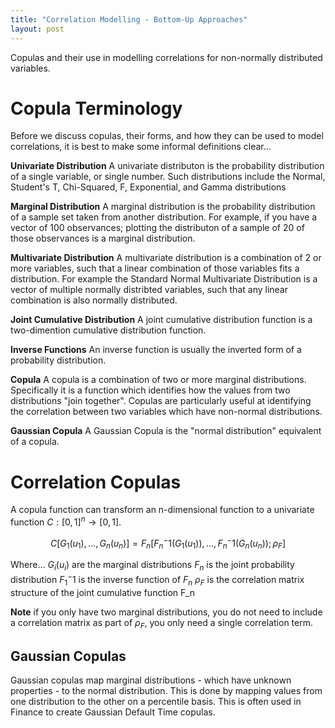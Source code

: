 ```yaml
---
title: "Correlation Modelling - Bottom-Up Approaches"
layout: post
---
```

Copulas and their use in modelling correlations for non-normally distributed variables. 

# Copula Terminology
Before we discuss copulas, their forms, and how they can be used to model correlations, it is best to make some informal definitions clear...

**Univariate Distribution**
A univariate distributon is the probability distribution of a single variable, or single number. Such distributions include the Normal, Student's T, Chi-Squared, F, Exponential, and Gamma distributions

**Marginal Distribution**
A marginal distribution is the probability distribution of a sample set taken from another distribution. For example, if you have a vector of 100 observances; plotting the distributon of a sample of 20 of those observances is a marginal distribution. 

**Multivariate Distribution**
A multivariate distribution is a combination of 2 or more variables, such that a linear combination of those variables fits a distribution. For example the Standard Normal Multivariate Distribution is a vector of multiple normally distribted variables, such that any linear combination is also normally distributed.

**Joint Cumulative Distribution**
A joint cumulative distribution function is a two-dimention cumulative distribution function. 

**Inverse Functions**
An inverse function is usually the inverted form of a probability distribution. 

**Copula**
A copula is a combination of two or more marginal distributions. Specifically it is a function which identifies how the values from two distributions "join together". Copulas are particularly useful at identifying the correlation between two variables which have non-normal distributions. 

**Gaussian Copula**
A Gaussian Copula is the "normal distribution" equivalent of a copula.

# Correlation Copulas
A copula function can transform an n-dimensional function to a univariate function $C:[0,1]^n\rightarrow[0,1]$. 

$$C[G_1(u_1),...,G_n(u_n)] = F_n[F_n^-1(G_1(u_1)),...,F_n^-1(G_n(u_n));\rho_F]$$

Where...
$G_i(u_i)$ are the marginal distributions
$F_n$ is the joint probability distribution
$F_1^-1$ is the inverse function of $F_n$
$\rho_F$ is the correlation matrix structure of the joint cumulative function F_n

**Note** if you only have two marginal distributions, you do not need to include a correlation matrix as part of $\rho_F$, you only need a single correlation term. 

## Gaussian Copulas
Gaussian copulas map marginal distributions - which have unknown properties - to the normal distribution. This is done by mapping values from one distribution to the other on a percentile basis. This is often used in Finance to create Gaussian Default Time copulas.
